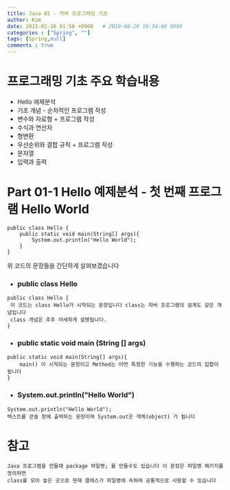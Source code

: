 ```yaml
---
title: Java 01 - 자바 프로그래밍 기초
author: Kim
date: 2021-02-26 01:50 +0900   # 2019-08-20 19:34:00 0900
categories : ["Spring", ""]
tags: [Spring,null]
comments : true
---
```


# 프로그래밍 기초 주요 학습내용

* Hello 에제분석
* 기초 개념 - 순차적인 프로그램 작성
* 변수와 자료형 + 프로그램 작성
* 수식과 연산자
* 형변환
* 우선순위와 결합 규칙 + 프로그램 작성
* 문자열
* 입력과 출력


# Part 01-1 Hello 예제분석 - 첫 번째 프로그램 Hello World

```
public class Hello {
    public static void main(String[] args){
        System.out.println("Hello World");
    }
}
```
위 코드의 문장들을 간단하게 살펴보겠습니다 <br>

* ### public class Hello

```
public class Hello {
 이 코드는 class Hello가 시작되는 문장입니다 class는 자바 프로그램의 설계도 같은 개념입니다
 class 개념은 추후 자세하게 설명됩니다.
}
```
* ### public static void main (String [] args)

```
public static void main(String[] args){
    main() 이 시작되는 문장이고 Method는 어떤 특정한 기능을 수행하는 코드의 집합이 됩니다
}
```

* ### System.out.println("Hello World")

```
System.out.println("Hello World");
텍스트를 콘솔 창에 출력하는 문장이며 System.out은 객체(object) 가 됩니다
```

# 참고

```
Java 프로그램을 만들때 package 파일명; 를 만들수도 있습니다 이 문장은 파일명 패키지를 정의하면
class를 모아 놓은 곳으로 현재 클래스가 파일명에 속하여 공통적으로 사용할 수 있습니다
```